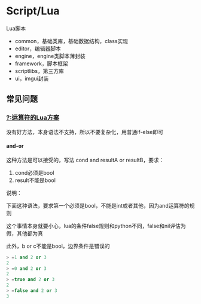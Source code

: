# Script/Lua

Lua脚本

* common，基础类库，基础数据结构，class实现
* editor，编辑器脚本
* engine，engine类脚本薄封装
* framework，脚本框架
* scriptlibs，第三方库
* ui，imgui封装

## 常见问题

### [?:运算符的Lua方案](http://lua-users.org/wiki/TernaryOperator)

没有好方法，本身语法不支持，所以不要复杂化，用普通if-else即可

#### and-or

这种方法是可以接受的，写法 cond and resultA or resultB，要求：
1. cond必须是bool
2. result不能是bool

说明：

下面这种语法，要求第一个必须是bool，不能是int或者其他，因为and运算符的规则

这个事情本身就要小心，lua的条件false规则和python不同，false和nil评估为假，其他都为真

此外，b or c不能是bool，边界条件是错误的
```lua
> =1 and 2 or 3
2
> =0 and 2 or 3
2
> =true and 2 or 3
2
> =false and 2 or 3
3
```
